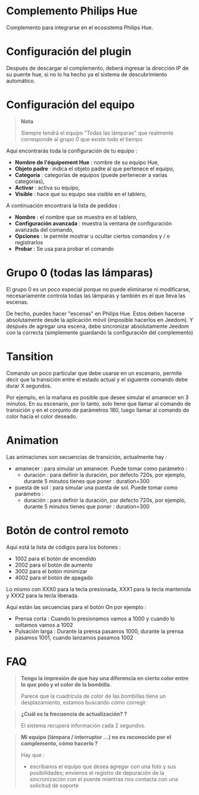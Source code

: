 # Complemento Philips Hue

Complemento para integrarse en el ecosistema Philips Hue.

# Configuración del plugin

Después de descargar el complemento, deberá ingresar la dirección IP de su puente hue, si no lo ha hecho ya el sistema de descubrimiento automático.

# Configuración del equipo

> **Nota**
>
> Siempre tendrá el equipo "Todas las lámparas" que realmente corresponde al grupo 0 que existe todo el tiempo

Aquí encontrarás toda la configuración de tu equipo :

-   **Nombre de l'équipement Hue** : nombre de su equipo Hue,
-   **Objeto padre** : indica el objeto padre al que pertenece el equipo,
-   **Categoría** : categorías de equipos (puede pertenecer a varias categorías),
-   **Activar** : activa su equipo,
-   **Visible** : hace que su equipo sea visible en el tablero,

A continuación encontrará la lista de pedidos :

-   **Nombre** : el nombre que se muestra en el tablero,
-   **Configuración avanzada** : muestra la ventana de configuración avanzada del comando,
-   **Opciones** : le permite mostrar u ocultar ciertos comandos y / o registrarlos
-   **Probar** : Se usa para probar el comando

# Grupo 0 (todas las lámparas)

El grupo 0 es un poco especial porque no puede eliminarse ni modificarse, necesariamente controla todas las lámparas y también es el que lleva las escenas.

De hecho, puedes hacer "escenas" en Philips Hue. Estos deben hacerse absolutamente desde la aplicación móvil (imposible hacerlos en Jeedom). Y después de agregar una escena, debe sincronizar absolutamente Jeedom con la correcta (simplemente guardando la configuración del complemento)

# Tansition

Comando un poco particular que debe usarse en un escenario, permite decir que la transición entre el estado actual y el siguiente comando debe durar X segundos.

Por ejemplo, en la mañana es posible que desee simular el amanecer en 3 minutos. En su escenario, por lo tanto, solo tiene que llamar al comando de transición y en el conjunto de parámetros 180, luego llamar al comando de color hacia el color deseado.

# Animation

Las animaciones son secuencias de transición, actualmente hay :

-   amanecer : para simular un amanecer. Puede tomar como parámetro :
    -   duración : para definir la duración, por defecto 720s, por ejemplo, durante 5 minutos tienes que poner : duration=300
-   puesta de sol : para simular una puesta de sol. Puede tomar como parámetro :
    -   duración : para definir la duración, por defecto 720s, por ejemplo, durante 5 minutos tienes que poner : duration=300

# Botón de control remoto

Aquí está la lista de códigos para los botones :

- 1002 para el botón de encendido
- 2002 para el botón de aumento
- 3002 para el botón minimizar
- 4002 para el botón de apagado

Lo mismo con XXX0 para la tecla presionada, XXX1 para la tecla mantenida y XXX2 para la tecla liberada.

Aquí están las secuencias para el botón On por ejemplo :

- Prensa corta : Cuando lo presionamos vamos a 1000 y cuando lo soltamos vamos a 1002
- Pulsación larga : Durante la prensa pasamos 1000, durante la prensa pasamos 1001, cuando lanzamos pasamos 1002

# FAQ

> **Tengo la impresión de que hay una diferencia en cierto color entre lo que pido y el color de la bombilla.**
>
> Parece que la cuadrícula de color de las bombillas tiene un desplazamiento, estamos buscando cómo corregir

> **¿Cuál es la frecuencia de actualización? ?**
>
> El sistema recupera información cada 2 segundos.

> **Mi equipo (lámpara / interruptor ...) no es reconocido por el complemento, cómo hacerlo ?**
>
> Hay que :
> - escríbanos el equipo que desea agregar con una foto y sus posibilidades; envíenos el registro de depuración de la sincronización con el puente mientras nos contacta con una solicitud de soporte
